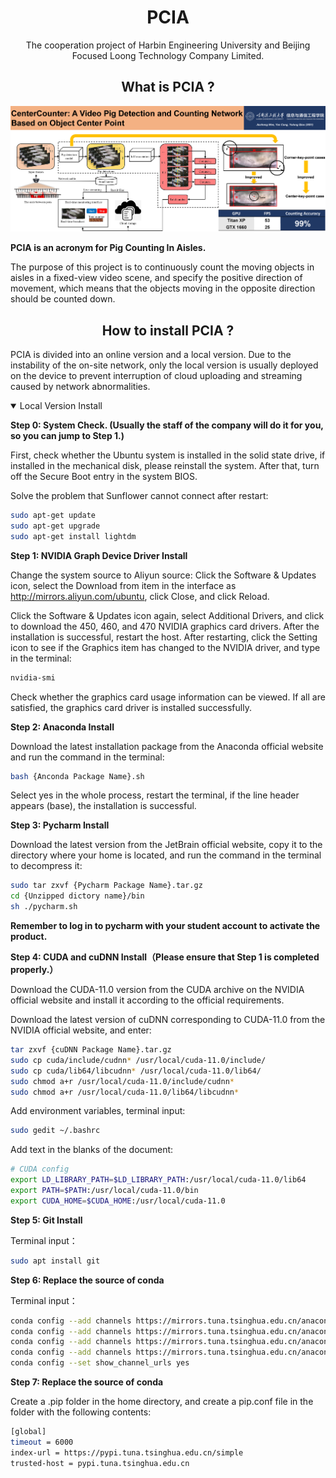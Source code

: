 # <div align="center">PCIA</div>
<div align="center">The cooperation project of Harbin Engineering University and Beijing Focused Loong Technology Company Limited.</div>

## <div align="center">What is PCIA ?</div>

![](data/images/graph_abstract.png "graph abstract")

**PCIA is an acronym for Pig Counting In Aisles.**

The purpose of this project is to continuously count the moving objects in aisles in a fixed-view video scene, 
and specify the positive direction of movement, 
which means that the objects moving in the opposite direction should be counted down.

## <div align="center">How to install PCIA ?</div>

PCIA is divided into an online version and a local version. 
Due to the instability of the on-site network, 
only the local version is usually deployed on the device to prevent interruption of cloud uploading and streaming caused by network abnormalities.

<details open>
<summary>Local Version Install</summary>

**Step 0: System Check. (Usually the staff of the company will do it for you, so you can jump to Step 1.)**

First, check whether the Ubuntu system is installed in the solid state drive, if installed in the mechanical disk, please reinstall the system.
After that, turn off the Secure Boot entry in the system BIOS.

Solve the problem that Sunflower cannot connect after restart:
```bash
sudo apt-get update
sudo apt-get upgrade
sudo apt-get install lightdm
```

**Step 1: NVIDIA Graph Device Driver Install**

Change the system source to Aliyun source: Click the Software & Updates icon, select the Download from item in the interface as http://mirrors.aliyun.com/ubuntu, click Close, and click Reload.

Click the Software & Updates icon again, select Additional Drivers, and click to download the 450, 460, and 470 NVIDIA graphics card drivers. After the installation is successful, restart the host.
After restarting, click the Setting icon to see if the Graphics item has changed to the NVIDIA driver, and type in the terminal:

```bash
nvidia-smi
```

Check whether the graphics card usage information can be viewed. If all are satisfied, the graphics card driver is installed successfully.

**Step 2: Anaconda Install**

Download the latest installation package from the Anaconda official website and run the command in the terminal:

```bash
bash {Anconda Package Name}.sh
```

Select yes in the whole process, restart the terminal, if the line header appears (base), the installation is successful.

**Step 3: Pycharm Install**

Download the latest version from the JetBrain official website, copy it to the directory where your home is located, and run the command in the terminal to decompress it:

```bash
sudo tar zxvf {Pycharm Package Name}.tar.gz
cd {Unzipped dictory name}/bin
sh ./pycharm.sh
```

**Remember to log in to pycharm with your student account to activate the product.**

**Step 4: CUDA and cuDNN Install（Please ensure that Step 1 is completed properly.）**

Download the CUDA-11.0 version from the CUDA archive on the NVIDIA official website and install it according to the official requirements.

Download the latest version of cuDNN corresponding to CUDA-11.0 from the NVIDIA official website, and enter:

```bash
tar zxvf {cuDNN Package Name}.tar.gz
sudo cp cuda/include/cudnn* /usr/local/cuda-11.0/include/
sudo cp cuda/lib64/libcudnn* /usr/local/cuda-11.0/lib64/
sudo chmod a+r /usr/local/cuda-11.0/include/cudnn*
sudo chmod a+r /usr/local/cuda-11.0/lib64/libcudnn*
```

Add environment variables, terminal input:

```bash
sudo gedit ~/.bashrc
```
Add text in the blanks of the document:

```bash
# CUDA config
export LD_LIBRARY_PATH=$LD_LIBRARY_PATH:/usr/local/cuda-11.0/lib64
export PATH=$PATH:/usr/local/cuda-11.0/bin
export CUDA_HOME=$CUDA_HOME:/usr/local/cuda-11.0
```

**Step 5: Git Install**

Terminal input：

```bash
sudo apt install git
```

**Step 6: Replace the source of conda**

Terminal input：

```bash
conda config --add channels https://mirrors.tuna.tsinghua.edu.cn/anaconda/pkgs/free/
conda config --add channels https://mirrors.tuna.tsinghua.edu.cn/anaconda/pkgs/main/
conda config --add channels https://mirrors.tuna.tsinghua.edu.cn/anaconda/cloud/conda-forge/
conda config --add channels https://mirrors.tuna.tsinghua.edu.cn/anaconda/cloud/pytorch/
conda config --set show_channel_urls yes
```

**Step 7: Replace the source of conda**

Create a .pip folder in the home directory, and create a pip.conf file in the folder with the following contents:

```bash
[global]
timeout = 6000
index-url = https://pypi.tuna.tsinghua.edu.cn/simple
trusted-host = pypi.tuna.tsinghua.edu.cn
```

</details>